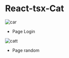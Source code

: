 # React-tsx-Cat

![car](https://github.com/ThanawawEikQ/React-Cat/assets/114007549/7fe810f8-16d5-4b27-9dbd-fdff4e2aab9b)
* Page Login
  

  
![catt](https://github.com/ThanawawEikQ/React-Cat/assets/114007549/46b7d00a-b237-4b34-9aa5-ce004667a7a0)
* Page random
